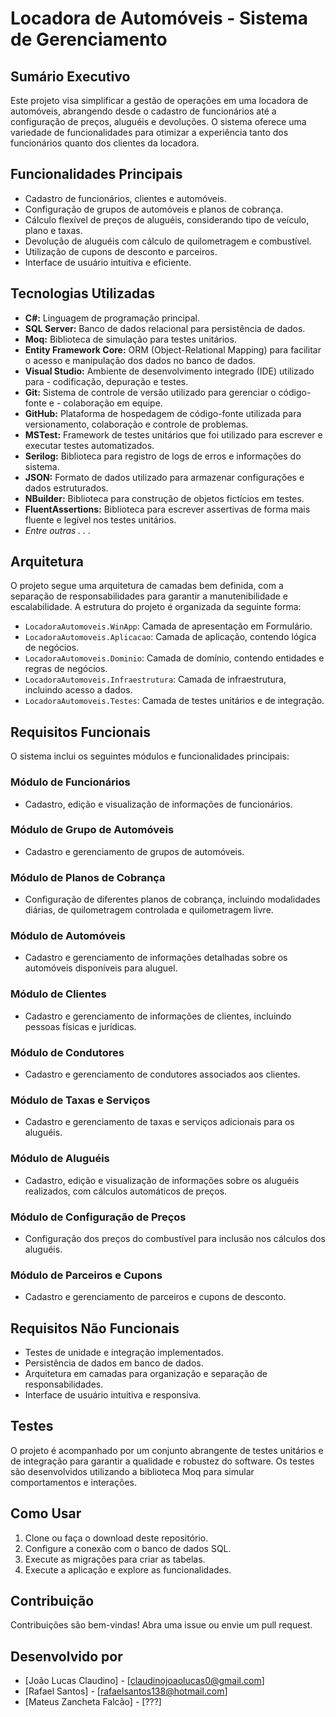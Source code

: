 # Locadora de Automóveis - Sistema de Gerenciamento

## Sumário Executivo

Este projeto visa simplificar a gestão de operações em uma locadora de automóveis, abrangendo desde o cadastro de funcionários até a configuração de preços, aluguéis e devoluções. O sistema oferece uma variedade de funcionalidades para otimizar a experiência tanto dos funcionários quanto dos clientes da locadora.

## Funcionalidades Principais

- Cadastro de funcionários, clientes e automóveis.
- Configuração de grupos de automóveis e planos de cobrança.
- Cálculo flexível de preços de aluguéis, considerando tipo de veículo, plano e taxas.
- Devolução de aluguéis com cálculo de quilometragem e combustível.
- Utilização de cupons de desconto e parceiros.
- Interface de usuário intuitiva e eficiente.

## Tecnologias Utilizadas

- **C#:** Linguagem de programação principal.
- **SQL Server:** Banco de dados relacional para persistência de dados.
- **Moq:** Biblioteca de simulação para testes unitários.
- **Entity Framework Core:** ORM (Object-Relational Mapping) para facilitar o acesso e manipulação dos dados no banco de dados.
- **Visual Studio:** Ambiente de desenvolvimento integrado (IDE) utilizado para - codificação, depuração e testes.
- **Git:** Sistema de controle de versão utilizado para gerenciar o código-fonte e - colaboração em equipe.
- **GitHub:** Plataforma de hospedagem de código-fonte utilizada para versionamento, colaboração e controle de problemas.
- **MSTest:** Framework de testes unitários que foi utilizado para escrever e executar testes automatizados.
- **Serilog:** Biblioteca para registro de logs de erros e informações do sistema.
- **JSON:** Formato de dados utilizado para armazenar configurações e dados estruturados.
- **NBuilder:** Biblioteca para construção de objetos fictícios em testes.
- **FluentAssertions:** Biblioteca para escrever assertivas de forma mais fluente e legível nos testes unitários.
- *Entre outras . . .*

## Arquitetura

O projeto segue uma arquitetura de camadas bem definida, com a separação de responsabilidades para garantir a manutenibilidade e escalabilidade. A estrutura do projeto é organizada da seguinte forma:

- `LocadoraAutomoveis.WinApp`: Camada de apresentação em Formulário.
- `LocadoraAutomoveis.Aplicacao`: Camada de aplicação, contendo lógica de negócios.
- `LocadoraAutomoveis.Dominio`: Camada de domínio, contendo entidades e regras de negócios.
- `LocadoraAutomoveis.Infraestrutura`: Camada de infraestrutura, incluindo acesso a dados.
- `LocadoraAutomoveis.Testes`: Camada de testes unitários e de integração.

## Requisitos Funcionais

O sistema inclui os seguintes módulos e funcionalidades principais:

### Módulo de Funcionários

- Cadastro, edição e visualização de informações de funcionários.

### Módulo de Grupo de Automóveis

- Cadastro e gerenciamento de grupos de automóveis.

### Módulo de Planos de Cobrança

- Configuração de diferentes planos de cobrança, incluindo modalidades diárias, de quilometragem controlada e quilometragem livre.

### Módulo de Automóveis

- Cadastro e gerenciamento de informações detalhadas sobre os automóveis disponíveis para aluguel.

### Módulo de Clientes

- Cadastro e gerenciamento de informações de clientes, incluindo pessoas físicas e jurídicas.

### Módulo de Condutores

- Cadastro e gerenciamento de condutores associados aos clientes.

### Módulo de Taxas e Serviços

- Cadastro e gerenciamento de taxas e serviços adicionais para os aluguéis.

### Módulo de Aluguéis

- Cadastro, edição e visualização de informações sobre os aluguéis realizados, com cálculos automáticos de preços.

### Módulo de Configuração de Preços

- Configuração dos preços do combustível para inclusão nos cálculos dos aluguéis.

### Módulo de Parceiros e Cupons

- Cadastro e gerenciamento de parceiros e cupons de desconto.

## Requisitos Não Funcionais

- Testes de unidade e integração implementados.
- Persistência de dados em banco de dados.
- Arquitetura em camadas para organização e separação de responsabilidades.
- Interface de usuário intuitiva e responsiva.

## Testes

O projeto é acompanhado por um conjunto abrangente de testes unitários e de integração para garantir a qualidade e robustez do software. Os testes são desenvolvidos utilizando a biblioteca Moq para simular comportamentos e interações.

## Como Usar

1. Clone ou faça o download deste repositório.
2. Configure a conexão com o banco de dados SQL.
3. Execute as migrações para criar as tabelas.
4. Execute a aplicação e explore as funcionalidades.

## Contribuição

Contribuições são bem-vindas! Abra uma issue ou envie um pull request.

## Desenvolvido por 
- [João Lucas Claudino] - [claudinojoaolucas0@gmail.com]
- [Rafael Santos] - [rafaelsantos138@hotmail.com]
- [Mateus Zancheta Falcão] - [???]
